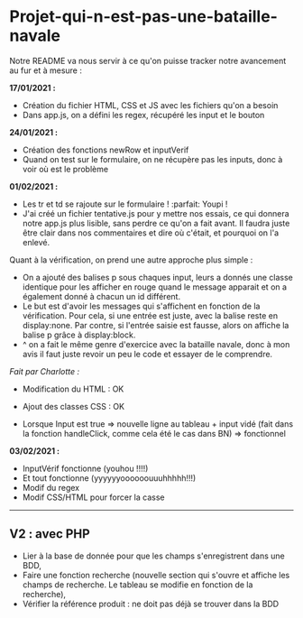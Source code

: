 # Projet-qui-n-est-pas-une-bataille-navale

Notre README va nous servir à ce qu'on puisse tracker notre avancement au fur et à mesure :

**17/01/2021 :**

- Création du fichier HTML, CSS et JS avec les fichiers qu'on a besoin
- Dans app.js, on a défini les regex, récupéré les input et le bouton

**24/01/2021 :**

- Création des fonctions newRow et inputVerif
- Quand on test sur le formulaire, on ne récupère pas les inputs, donc à voir où est le problème

**01/02/2021 :**

- Les tr et td se rajoute sur le formulaire ! :parfait: Youpi !
- J'ai créé un fichier tentative.js pour y mettre nos essais, ce qui donnera notre app.js plus lisible, sans perdre ce qu'on a fait avant. Il faudra juste être clair dans nos commentaires et dire où c'était, et pourquoi on l'a enlevé.
  
Quant à la vérification, on prend une autre approche plus simple :

- On a ajouté des balises p sous chaques input, leurs a donnés une classe identique pour les afficher en rouge quand le message apparait et on a également donné à chacun un id différent.
- Le but est d'avoir les messages qui s'affichent en fonction de la vérification. Pour cela, si une entrée est juste, avec la balise reste en display:none. Par contre, si l'entrée saisie est fausse, alors on affiche la balise p grâce à display:block.
- ^ on a fait le même genre d'exercice avec la bataille navale, donc à mon avis il faut juste revoir un peu le code et essayer de le comprendre.

*Fait par Charlotte :*

- Modification du HTML : OK
  
- Ajout des classes CSS : OK
  
- Lorsque Input est true => nouvelle ligne au tableau +  input vidé (fait dans la fonction handleClick, comme cela été le cas dans BN) => fonctionnel

**03/02/2021 :**

- InputVérif fonctionne (youhou !!!!)
- Et tout fonctionne (yyyyyyoooooouuuhhhhh!!!)
- Modif du regex
- Modif CSS/HTML pour forcer la casse

-----

## V2 : avec PHP

- Lier à la base de donnée pour que les champs s'enregistrent dans une BDD,
- Faire une fonction recherche (nouvelle section qui s'ouvre et affiche les champs de recherche. Le tableau se modifie en fonction de la recherche),
- Vérifier la référence produit : ne doit pas déjà se trouver dans la BDD